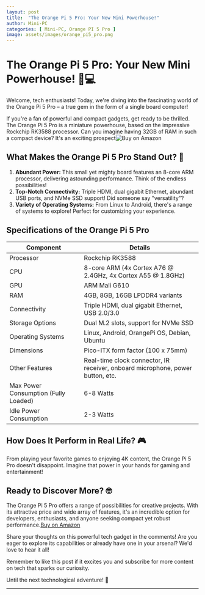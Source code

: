 ```yaml
---
layout: post
title:  "The Orange Pi 5 Pro: Your New Mini Powerhouse!"
author: Mini-PC
categories: [ Mini-PC, Orange PI 5 Pro ]
image: assets/images/orange_pi5_pro.png
---
```


# The Orange Pi 5 Pro: Your New Mini Powerhouse! 🚀💻

Welcome, tech enthusiasts! Today, we're diving into the fascinating world of the Orange Pi 5 Pro – a true gem in the form of a single board computer!

If you're a fan of powerful and compact gadgets, get ready to be thrilled. The Orange Pi 5 Pro is a miniature powerhouse, based on the impressive Rockchip RK3588 processor. Can you imagine having 32GB of RAM in such a compact device? It's an exciting prospect![Buy on Amazon](https://amzn.to/3Ryk8Je)

## What Makes the Orange Pi 5 Pro Stand Out? 🍊

1. **Abundant Power:** This small yet mighty board features an 8-core ARM processor, delivering astounding performance. Think of the endless possibilities!
2. **Top-Notch Connectivity:** Triple HDMI, dual gigabit Ethernet, abundant USB ports, and NVMe SSD support! Did someone say "versatility"?
3. **Variety of Operating Systems:** From Linux to Android, there's a range of systems to explore! Perfect for customizing your experience.

## Specifications of the Orange Pi 5 Pro

| **Component**          | **Details**                                     |
|------------------------|-------------------------------------------------|
| Processor              | Rockchip RK3588                                 |
| CPU                    | 8-core ARM (4x Cortex A76 @ 2.4GHz, 4x Cortex A55 @ 1.8GHz) |
| GPU                    | ARM Mali G610                                    |
| RAM                    | 4GB, 8GB, 16GB LPDDR4 variants                   |
| Connectivity           | Triple HDMI, dual gigabit Ethernet, USB 2.0/3.0   |
| Storage Options        | Dual M.2 slots, support for NVMe SSD             |
| Operating Systems      | Linux, Android, OrangePi OS, Debian, Ubuntu      |
| Dimensions             | Pico-ITX form factor (100 x 75mm)                |
| Other Features         | Real-time clock connector, IR receiver, onboard microphone, power button, etc. |
| Max Power Consumption (Fully Loaded) | 6-8 Watts |
| Idle Power Consumption | 2-3 Watts |


## How Does It Perform in Real Life? 🎮

From playing your favorite games to enjoying 4K content, the Orange Pi 5 Pro doesn't disappoint. Imagine that power in your hands for gaming and entertainment!

## Ready to Discover More? 🤓

The Orange Pi 5 Pro offers a range of possibilities for creative projects. With its attractive price and wide array of features, it's an incredible option for developers, enthusiasts, and anyone seeking compact yet robust performance.[Buy on Amazon](https://amzn.to/3Ryk8Je)

Share your thoughts on this powerful tech gadget in the comments! Are you eager to explore its capabilities or already have one in your arsenal? We'd love to hear it all!

Remember to like this post if it excites you and subscribe for more content on tech that sparks our curiosity.

Until the next technological adventure! 🌟

---

